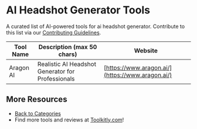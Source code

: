 # AI Headshot Generator Tools

A curated list of AI-powered tools for ai headshot generator. Contribute to this list via our [Contributing Guidelines](../CONTRIBUTING.md).

| Tool Name | Description (max 50 chars) | Website |
|-----------|----------------------------|---------|
| Aragon AI | Realistic AI Headshot Generator for Professionals | [https://www.aragon.ai/](https://www.aragon.ai/) |

## More Resources
- [Back to Categories](https://github.com/ToolkitlyAI/awesome-ai-tools/blob/master/README.md)
- Find more tools and reviews at [Toolkitly.com](https://toolkitly.com)!
